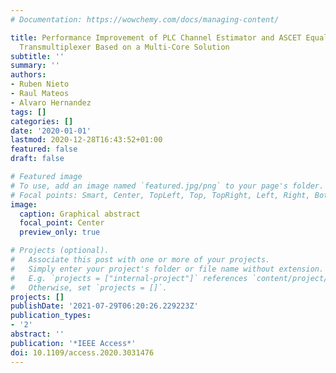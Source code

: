 ```yaml
---
# Documentation: https://wowchemy.com/docs/managing-content/

title: Performance Improvement of PLC Channel Estimator and ASCET Equalizer in a FBMC
  Transmultiplexer Based on a Multi-Core Solution
subtitle: ''
summary: ''
authors:
- Ruben Nieto
- Raul Mateos
- Alvaro Hernandez
tags: []
categories: []
date: '2020-01-01'
lastmod: 2020-12-28T16:43:52+01:00
featured: false
draft: false

# Featured image
# To use, add an image named `featured.jpg/png` to your page's folder.
# Focal points: Smart, Center, TopLeft, Top, TopRight, Left, Right, BottomLeft, Bottom, BottomRight.
image:
  caption: Graphical abstract
  focal_point: Center
  preview_only: true

# Projects (optional).
#   Associate this post with one or more of your projects.
#   Simply enter your project's folder or file name without extension.
#   E.g. `projects = ["internal-project"]` references `content/project/deep-learning/index.md`.
#   Otherwise, set `projects = []`.
projects: []
publishDate: '2021-07-29T06:20:26.229223Z'
publication_types:
- '2'
abstract: ''
publication: '*IEEE Access*'
doi: 10.1109/access.2020.3031476
---
```

